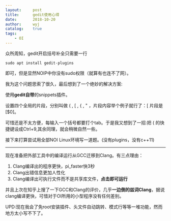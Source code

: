 ```yaml
---
layout:		post
title:		gedit使用心得
date:		2018-10-20
author:		wyj
catalog:	true
tags:
    - OI
---
```


众所周知，gedit开启括号补全只需要一行
```
sudo apt install gedit-plugins
```
即可，但是显然NOIP中你没有sudo权限（就算有也连不了网）。

我为这个问题思索了很久，最后想到了一个绝妙的解决方案:

使用**gedit自带**的snippets插件。

设置四个全局的片段，分别叫做 ( , [ , { , " ，片段内容举个例子就行了：[ 片段是[$0]。

可惜还是不太方便，每输入一个括号都要打个tab。于是我又想到了一招:把 ( 的快捷键设成Ctrl+9,其余同理，就会稍微自然一些。

接下来打算尝试用全部NOI Linux环境写一道题。(没有plugins，没有c++11)

-----

现在准备把外部工具中的编译运行从GCC迁移到Clang。有三点理由：

1. Clang编译出的程序更快，pi_faster快3秒
2. Clang出错信息更加人性化
3. Clang编译出可执行文件而不是共享库文件，**点击即可运行**

并且上次在知乎上搜了一下GCC和Clang的评价，几乎**一边倒的兹词Clang**，据说clang编译更快，可惜对于OI所用的小型程序没有任何差别。

UPD:现在我会了免root安装插件、头文件自动跳转、模式行等等一堆功能，然而地方太小写不下了。
